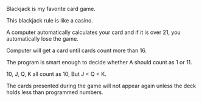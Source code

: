 Blackjack is my favorite card game. 

This blackjack rule is like a casino. 

A computer automatically calculates your card and if it is over 21, you automatically lose the game. 

Computer will get a card until cards count more than 16. 

The program is smart enough to decide whether A should count as 1 or 11. 

10, J, Q, K all count as 10, But J < Q < K. 

The cards presented during the game will not appear again unless the deck holds less than programmed numbers.  

 

 

